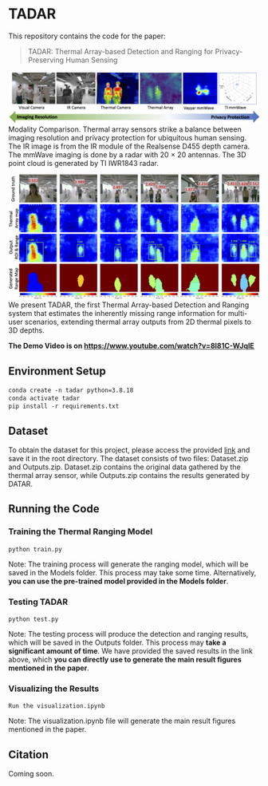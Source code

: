 # TADAR

This repository contains the code for the paper:

> TADAR: Thermal Array-based Detection and Ranging for Privacy-Preserving Human Sensing

![This is the caption\label{mylabel}](readme_figs/modality-compare3.png)
Modality Comparison. Thermal array sensors strike a balance between imaging resolution and privacy protection for ubiquitous human sensing. The IR image is
from the IR module of the Realsense D455 depth camera. The mmWave imaging is done by a radar with 20 × 20 antennas. The 3D point cloud is generated by TI IWR1843 radar.

![This is the caption\label{mylabel}](readme_figs/OverallDemoShown2.png)
We present TADAR, the first Thermal Array-based Detection and Ranging system that estimates the inherently missing range information for multi-user scenarios, extending thermal array outputs from 2D thermal pixels to 3D depths.

**The Demo Video is on https://www.youtube.com/watch?v=8l81C-WJqlE**

## Environment Setup
```
conda create -n tadar python=3.8.18
conda activate tadar
pip install -r requirements.txt
```

## Dataset

To obtain the dataset for this project, please access the provided [link](https://drive.google.com/drive/folders/1W6s4uIVd3ZRbgmoRzxf5zKAMinXRwjPW?usp=sharing) and save it in the root directory. The dataset consists of two files: Dataset.zip and Outputs.zip. Dataset.zip contains the original data gathered by the thermal array sensor, while Outputs.zip contains the results generated by DATAR.

## Running the Code

### Training the Thermal Ranging Model
```
python train.py
```
Note: The training process will generate the ranging model, which will be saved in the Models folder. This process may take some time. Alternatively, **you can use the pre-trained model provided in the Models folder**.

### Testing TADAR
```
python test.py
```
Note: The testing process will produce the detection and ranging results, which will be saved in the Outputs folder. This process may **take a significant amount of time**. We have provided the saved results in the link above, which **you can directly use to generate the main result figures mentioned in the paper**.

### Visualizing the Results
```
Run the visualization.ipynb
```
Note: The visualization.ipynb file will generate the main result figures mentioned in the paper.

## Citation

Coming soon.
